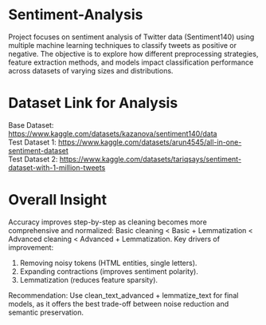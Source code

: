 # Sentiment-Analysis
Project focuses on sentiment analysis of Twitter data (Sentiment140) using multiple machine learning techniques to classify tweets as positive or negative. The objective is to explore how different preprocessing strategies, feature extraction methods, and models impact classification performance across datasets of varying sizes and distributions.

# Dataset Link for Analysis
Base Dataset: https://www.kaggle.com/datasets/kazanova/sentiment140/data <br>
Test Dataset 1: https://www.kaggle.com/datasets/arun4545/all-in-one-sentiment-dataset <br>
Test Dataset 2: https://www.kaggle.com/datasets/tariqsays/sentiment-dataset-with-1-million-tweets <br>

# Overall Insight
Accuracy improves step-by-step as cleaning becomes more comprehensive and normalized:
Basic cleaning < Basic + Lemmatization < Advanced cleaning < Advanced + Lemmatization.
Key drivers of improvement:
  1. Removing noisy tokens (HTML entities, single letters).
  2. Expanding contractions (improves sentiment polarity).
  3. Lemmatization (reduces feature sparsity).

Recommendation: Use clean_text_advanced + lemmatize_text for final models, as it offers the best trade-off between noise reduction and semantic preservation.

